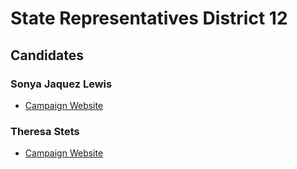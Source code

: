 # State Representatives District 12

## Candidates

### Sonya Jaquez Lewis
* [Campaign Website][1]

### Theresa Stets 
* [Campaign Website][2]


[1]: https://www.sonyaforcolorado.com/
[2]: https://stetsforhd12.nationbuilder.com/
